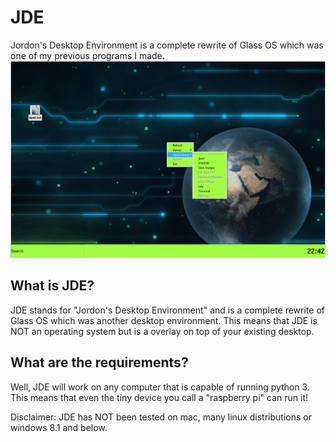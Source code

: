 # JDE
Jordon's Desktop Environment is a complete rewrite of Glass OS which was one of my previous programs I made.
![A Picture of JDE](Capture.PNG)
## What is JDE?
JDE stands for "Jordon's Desktop Environment" and is a complete rewrite of Glass OS which was another desktop environment. This means that JDE is NOT an operating system but is a overlay on top of your existing desktop.
## What are the requirements?
Well, JDE will work on any computer that is capable of running python 3. This means that even the tiny device you call a "raspberry pi" can run it!

Disclaimer: JDE has NOT been tested on mac, many linux distributions or windows 8.1 and below.
